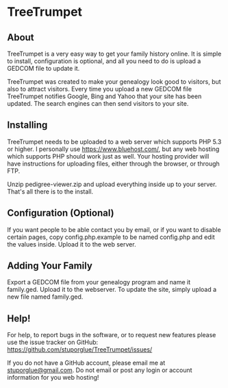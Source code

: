 TreeTrumpet 
==============

About
-----
TreeTrumpet is a very easy way to get your family history online. It is simple to install,
configuration is optional, and all you need to do is upload a GEDCOM file to update it. 

TreeTrumpet was created to make your genealogy look good to visitors, but also to attract
visitors. Every time you upload a new GEDCOM file TreeTrumpet notifies Google, Bing and 
Yahoo that your site has been updated. The search engines can then send visitors to your site. 


Installing
----------
TreeTrumpet needs to be uploaded to a web server which supports PHP 5.3 or higher. I personally
use https://www.bluehost.com/, but any web hosting which supports PHP should work just as well. 
Your hosting provider will have instructions for uploading files, either through the browser, 
or through FTP.

Unzip pedigree-viewer.zip and upload everything inside up to your server. That's all there is 
to the install. 


Configuration (Optional)
------------------------
If you want people to be able contact you by email, or if you want to disable certain pages, 
copy config.php.example to be named config.php and edit the values inside. Upload it to the
web server. 


Adding Your Family
------------------
Export a GEDCOM file from your genealogy program and name it family.ged. Upload it to the 
webserver. To update the site, simply upload a new file named family.ged.


Help!
-----
For help, to report bugs in the software, or to request new features please use the issue tracker 
on GitHub: https://github.com/stuporglue/TreeTrumpet/issues/

If you do not have a GitHub account, please email me at stuporglue@gmail.com. Do not email 
or post any login or account information for you web hosting!
